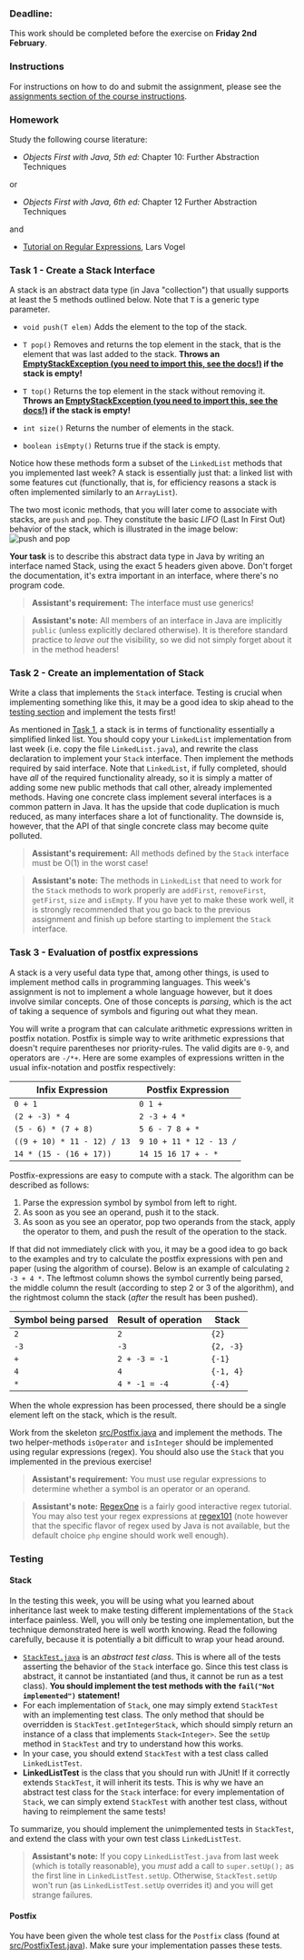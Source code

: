 ### Deadline:
This work should be completed before the exercise on **Friday 2nd February**.

### Instructions
For instructions on how to do and submit the assignment, please see the
[assignments section of the course instructions](https://gits-15.sys.kth.se/inda-17/course-instructions#assignments).

### Homework
Study the following course literature:

* _Objects First with Java, 5th ed:_ Chapter 10: Further Abstraction Techniques

or

* _Objects First with Java, 6th ed:_ Chapter 12 Further Abstraction Techniques

and

* [Tutorial on Regular Expressions](http://www.vogella.com/tutorials/JavaRegularExpressions/article.html), Lars Vogel

### Task 1 - Create a Stack Interface
A stack is an abstract data type (in Java "collection") that usually supports
at least the 5 methods outlined below. Note that `T` is a generic type
parameter.

* `void push(T elem)` Adds the element to the top of the stack.

* `T pop()` Removes and returns the top element in the stack, that is the element
  that was last added to the stack. **Throws an
  [EmptyStackException (you need to import this, see the docs!)](https://docs.oracle.com/javase/9/docs/api/java/util/EmptyStackException.html)
  if the stack is empty!**


* `T top()` Returns the top element in the stack without removing it. **Throws
  an [EmptyStackException (you need to import this, see the docs!)](https://docs.oracle.com/javase/9/docs/api/java/util/EmptyStackException.html)
  if the stack is empty!**

* `int size()` Returns the number of elements in the stack.

* `boolean isEmpty()` Returns true if the stack is empty.

Notice how these methods form a subset of the `LinkedList` methods that you
implemented last week? A stack is essentially just that: a linked list with
some features cut (functionally, that is, for efficiency reasons a stack is
often implemented similarly to an `ArrayList`).

The two most iconic methods, that you will later come to associate with stacks,
are `push` and `pop`. They constitute the basic _LIFO_ (Last In First Out)
behavior of the stack, which is illustrated in the image below:
![push and pop](https://upload.wikimedia.org/wikipedia/commons/b/b4/Lifo_stack.png)

**Your task** is to describe this abstract data type in Java by writing an
interface named Stack, using the exact 5 headers given above. Don't forget the
documentation, it's extra important in an interface, where there's no program
code.

> **Assistant's requirement:** The interface must use generics!

> **Assistant's note:** All members of an interface in Java are implicitly
> `public` (unless explicitly declared otherwise). It is therefore standard
> practice to _leave out_ the visibility, so we did not simply forget about it
> in the method headers!

### Task 2 - Create an implementation of Stack
Write a class that implements the `Stack` interface. Testing is crucial when
implementing something like this, it may be a good idea to skip ahead to the
[testing section](#testing) and implement the tests first!

As mentioned in [Task 1](#task-1---create-a-stack-interface), a stack is in
terms of functionality essentially a simplified linked list. You should copy
your `LinkedList` implementation from last week (i.e. copy the file
`LinkedList.java`), and rewrite the class declaration to implement your `Stack`
interface. Then implement the methods required by said interface. Note that
`LinkedList`, if fully completed, should have _all_ of the required
functionality already, so it is simply a matter of adding some new public
methods that call other, already implemented methods.  Having one concrete
class implement several interfaces is a common pattern in Java. It has the
upside that code duplication is much reduced, as many interfaces share a lot of
functionality. The downside is, however, that the API of that single concrete
class may become quite polluted.

> **Assistant's requirement:** All methods defined by the `Stack` interface
> must be O(1) in the worst case!

> **Assistant's note:** The methods in `LinkedList` that need to work for the
> `Stack` methods to work properly are `addFirst`, `removeFirst`, `getFirst`,
> `size` and `isEmpty`. If you have yet to make these work well, it is strongly
> recommended that you go back to the previous assignment and finish up before
> starting to implement the `Stack` interface.

### Task 3 - Evaluation of postfix expressions
A stack is a very useful data type that, among other things, is used to
implement method calls in programming languages. This week's assignment is not
to implement a whole language however, but it does involve similar concepts.
One of those concepts is _parsing_, which is the act of taking a sequence of
symbols and figuring out what they mean.

You will write a program that can calculate arithmetic expressions written in
postfix notation. Postfix is simple way to write arithmetic expressions that
doesn't require parentheses nor priority-rules. The valid digits are `0-9`, and
operators are `-/*+`. Here are some examples of expressions written in the
usual infix-notation and postfix respectively:

|Infix Expression                 |Postfix Expression
|---------------------------------|---------------------
|`0 + 1`                          |`0 1 +`
|`(2 + -3) * 4`                   |`2 -3 + 4 *`
|`(5 - 6) * (7 + 8)`              |`5 6 - 7 8 + *`
|`((9 + 10) * 11 - 12) / 13`      |`9 10 + 11 * 12 - 13 /`
|`14 * (15 - (16 + 17))`          |`14 15 16 17 + - *`

Postfix-expressions are easy to compute with a stack. The algorithm can be
described as follows:

1. Parse the expression symbol by symbol from left to right.
2. As soon as you see an operand, push it to the stack.
3. As soon as you see an operator, pop two operands from the stack, apply the
   operator to them, and push the result of the operation to the stack.

If that did not immediately click with you, it may be a good idea to go back
to the examples and try to calculate the postfix expressions with pen and paper
(using the algorithm of course). Below is an example of calculating `2 -3 + 4
*`. The leftmost column shows the symbol currently being parsed, the middle
column the result (according to step 2 or 3 of the algorithm), and the rightmost
column the stack (_after_ the result has been pushed).

| Symbol being parsed  | Result of operation   | Stack     |
| -------------------- | --------------------- | -------   |
| `2`                  | `2`                   | `{2}`     |
| `-3`                 | `-3`                  | `{2, -3}` |
| `+`                  | `2 + -3 = -1`         | `{-1}`    |
| `4`                  | `4`                   | `{-1, 4}` |
| `*`                  | `4 * -1 = -4`         | `{-4}`    |

When the whole expression has been processed, there should be a single element
left on the stack, which is the result.

Work from the skeleton [src/Postfix.java](src/Postfix.java) and implement the
methods. The two helper-methods `isOperator` and `isInteger` should be
implemented using regular expressions (regex). You should also use the `Stack`
that you implemented in the previous exercise!

> **Assistant's requirement:** You must use regular expressions to determine
> whether a symbol is an operator or an operand.

> **Assistant's note:** [RegexOne](https://regexone.com/lesson/introduction_abcs)
> is a fairly good interactive regex tutorial. You may also test your regex
> expressions at [regex101](https://regex101.com/) (note however that the
> specific flavor of regex used by Java is not available, but the default choice
> `php` engine should work well enough).

### Testing
#### Stack
In the testing this week, you will be using what you learned about inheritance
last week to make testing different implementations of the `Stack` interface
painless. Well, you will only be testing one implementation, but the technique
demonstrated here is well worth knowing. Read the following carefully, because
it is potentially a bit difficult to wrap your head around.

* [`StackTest.java`](src/StackTest.java) is an _abstract test class_. This is
  where all of the tests asserting the behavior of the `Stack` interface go.
  Since this test class is abstract, it cannot be instantiated (and thus, it
  cannot be run as a test class). **You should implement the test methods
  with the `fail("Not implemented")` statement!**
* For each implementation of `Stack`, one may simply extend `StackTest` with an
  implementing test class. The only method that should be overridden is
  `StackTest.getIntegerStack`, which should simply return an instance of a
  class that implements `Stack<Integer>`. See the `setUp` method in
  `StackTest` and try to understand how this works.
* In your case, you should extend `StackTest` with a test class called
  `LinkedListTest`.
* **LinkedListTest** is the class that you should run with JUnit! If it
  correctly extends `StackTest`, it will inherit its tests. This is why we have
  an abstract test class for the `Stack` interface: for every implementation of
  `Stack`, we can simply extend `StackTest` with another test class, without
  having to reimplement the same tests!

To summarize, you should implement the unimplemented tests in `StackTest`, and
extend the class with your own test class `LinkedListTest`.

> **Assistant's note:** If you copy `LinkedListTest.java` from last week (which
> is totally reasonable), you _must_ add a call to `super.setUp();` as the
> first line in `LinkedListTest.setUp`. Otherwise, `StackTest.setUp` won't run
> (as `LinkedListTest.setUp` overrides it) and you will get strange failures.

#### Postfix
You have been given the whole test class for the `Postfix` class (found at
[src/PostfixTest.java](src/PostfixTest.java)). Make sure your implementation
passes these tests.
